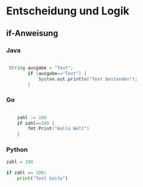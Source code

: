 # Entscheidung und Logik

## if-Anweisung

### Java

```java

 String ausgabe = "Text";
        if (ausgabe=="Text") {
            System.out.println("Text bestanden");
        }

```

### Go

```go 

	zahl := 100
	if zahl==100 {
		fmt.Print("Hallo Welt")
	}


``` 

### Python

```python
zahl = 100

if zahl == 100:
    print("Test Seite")




```